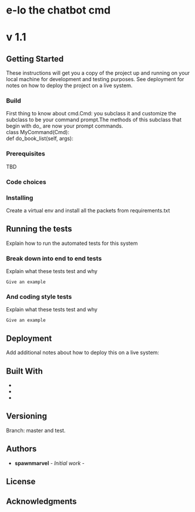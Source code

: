 # e-lo the chatbot cmd
# v 1.1
## Getting Started
These instructions will get you a copy of the project up and running on your local machine for development and testing purposes. See deployment for notes on how to deploy the project on a live system.
<br>
### Build
First thing to know about cmd.Cmd: you subclass it and customize the subclass to be your command prompt.The methods of this subclass that begin with do_ are now your prompt commands.
<br>
class MyCommand(Cmd):
<br>
def do_book_list(self, args):


### Prerequisites

TBD

### Code choices

### Installing

Create a virtual env and install all the packets from requirements.txt
## Running the tests
Explain how to run the automated tests for this system
### Break down into end to end tests
Explain what these tests test and why

```
Give an example
```
### And coding style tests
Explain what these tests test and why
```
Give an example
```
## Deployment
Add additional notes about how to deploy this on a live system:


## Built With

*
*
*


## Versioning
Branch: master and test.


## Authors

* **spawnmarvel** - *Initial work* - 


## License


## Acknowledgments












